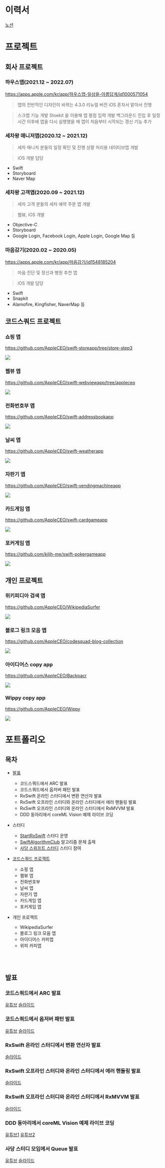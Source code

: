 # 이력서
[노션](https://www.notion.so/Dominic-9bc62435524b4d8e9f56a18492d76408)

# 프로젝트
## 회사 프로젝트

### 하우스앱(2021.12 ~ 2022.07)
https://apps.apple.com/kr/app/하우스앱-일상을-아름답게/id1000571054
  > 앱의 전반적인 디자인이 바뀌는 4.3.0 리뉴얼 버전 iOS 혼자서 맡아서 진행
  
  > 스크랩 기능 개발
  > Stoekit 을 이용해 앱 평점 입력 개발
  > 백그라운드 진입 후 일정 시간 이후에 앱을 다시 실행했을 때 앱이 처음부터 시작되는 갱신 기능 추가

### 세차왕 매니저앱(2020.12 ~ 2021.12)
  > 세차 매니저 분들의 일정 확인 및 진행 상황 처리용 네이티브앱 개발
  
  > iOS 개발 담당

  - Swift
  - Storyboard
  - Naver Map

### 세차왕 고객앱(2020.09 ~ 2021.12)
  > 세차 고객 분들의 세차 예약 주문 앱 개발
  
  > 웹뷰, iOS 개발

  - Objective-C
  - Storyboard
  - Google Login, Facebook Login, Apple Login, Google Map 등

### 마음감기(2020.02 ~ 2020.05)
https://apps.apple.com/kr/app/마음감기/id1548185204
  > 마음 진단 및 정신과 병원 추천 앱
  
  > iOS 개발 담당
  
  - Swift
  - Snapkit
  - Alamofire, Kingfisher, NaverMap 등

## 코드스쿼드 프로젝트

### 쇼핑 앱
https://github.com/AppleCEO/swift-storeapp/tree/store-step3

![](https://github.com/AppleCEO/swift-storeapp/blob/kiljh-me/storeApp2.png)

### 웹뷰 앱
https://github.com/AppleCEO/swift-webviewapp/tree/appleceo

![](https://github.com/AppleCEO/swift-webviewapp/blob/kiljh-me/webview3.png)

### 전화번호부 앱
https://github.com/AppleCEO/swift-addressbookapp

![](https://github.com/AppleCEO/swift-addressbookapp/blob/master/addressbook3.png)

### 날씨 앱
https://github.com/AppleCEO/swift-weatherapp

![](https://github.com/AppleCEO/swift-weatherapp/blob/master/weather3.png)

### 자판기 앱
https://github.com/AppleCEO/swift-vendingmachineapp

![](https://github.com/AppleCEO/swift-vendingmachineapp/blob/master/vendingMachine.gif)

### 카드게임 앱
https://github.com/AppleCEO/swift-cardgameapp

![](https://github.com/AppleCEO/swift-cardgameapp/blob/master/play.gif)

### 포커게임 앱
https://github.com/kiljh-me/swift-pokergameapp

![](https://github.com/kiljh-me/swift-pokergameapp/blob/master/pokerGame.gif)

## 개인 프로젝트

### 위키피디아 검색 앱
https://github.com/AppleCEO/WikipediaSurfer

![](/images/WikipediaSurfer.gif)

### 블로그 링크 모음 앱
https://github.com/AppleCEO/codesquad-blog-collection

![](https://github.com/AppleCEO/codesquad-blog-collection/blob/master/playiOS.gif)

### 아이디어스 copy app
https://github.com/AppleCEO/Backpacr

![](/images/Backpacr.gif)

### Wippy copy app
https://github.com/AppleCEO/Wippy

![](/images/Wippy.gif)

# 포트폴리오

## 목차
- [발표](https://github.com/kiljh-me/resume#발표)
    - 코드스쿼드에서 ARC 발표
    - 코드스쿼드에서 옵저버 패턴 발표
    - RxSwift 온라인 스터디에서 변환 연산자 발표
    - RxSwift 오프라인 스터디와 온라인 스터디에서 에러 핸들링 발표
    - RxSwift 오프라인 스터디와 온라인 스터디에서 RxMVVM 발표
    - DDD 동아리에서 coreML Vision 예제 라이브 코딩

- 스터디
    - [StartRxSwift](https://github.com/start-rxswift/Introduce) 스터디 운영 
    - [SwiftAlgorithmClub](https://github.com/SwiftAlgorithmClub/DailyAlgorithm) 알고리즘 문제 출제
    - [사당 스위프트 스터디](https://github.com/iO3S/DataStructures-Algorithm) 스터디 참여
    
- [코드스쿼드 프로젝트](https://github.com/kiljh-me/resume#코드스쿼드-프로젝트)
    - 쇼핑 앱
    - 웹뷰 앱
    - 전화번호부
    - 날씨 앱
    - 자판기 앱
    - 카드게임 앱
    - 포커게임 앱

- 개인 프로젝트
    - WikipediaSurfer
    - 블로그 링크 모음 앱
    - 아이디어스 카피앱
    - 위피 카피앱


<br>
<br>

## 발표

### 코드스쿼드에서 ARC 발표
[유튜브](https://www.youtube.com/watch?v=f0Ci9G51pJg)
[슬라이드](https://www.slideshare.net/joonjhokil/arc-149195450)


### 코드스쿼드에서 옵저버 패턴 발표
[유튜브](https://www.youtube.com/watch?v=sVxmIw1M-4A)
[슬라이드](https://www.slideshare.net/joonjhokil/observer-pattern-152125284)

### RxSwift 온라인 스터디에서 변환 연산자 발표
[슬라이드](https://www.slideshare.net/joonjhokil/rxswift-transforming-operators)

### RxSwift 오프라인 스터디와 온라인 스터디에서 에러 핸들링 발표
[슬라이드](https://www.slideshare.net/joonjhokil/error-handling-183424180)

### RxSwift 오프라인 스터디와 온라인 스터디에서 RxMVVM 발표
[슬라이드](https://www.slideshare.net/joonjhokil/rx-mvvm)

### DDD 동아리에서 coreML Vision 예제 라이브 코딩
[유튜브1](https://www.youtube.com/watch?v=Eq4z4brcWHQ&t=36s)
[유튜브2](https://www.youtube.com/watch?v=-Q5YEr56cKs)

### 사당 스터디 모임에서 Queue 발표
[유튜브](https://youtu.be/icw6Kq5Xs3M)
[슬라이드](https://www.slideshare.net/joonjhokil/queue-in-swift-220577719)
